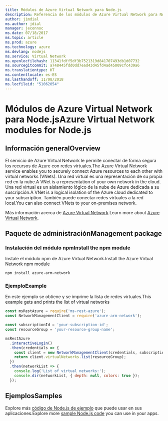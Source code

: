 ```yaml
---
title: Módulos de Azure Virtual Network para Node.js
description: Referencia de los módulos de Azure Virtual Network para Node.js
author: jimdial
ms.author: jdial
manager: jeconnoc
ms.date: 07/18/2017
ms.topic: article
ms.prod: azure
ms.technology: azure
ms.devlang: nodejs
ms.service: Virtual Network
ms.openlocfilehash: 11341fdff5df3b7521319d841707493db1d07732
ms.sourcegitcommit: a748445fdd0dd7ead43d45fd4ad45009cfc439a6
ms.translationtype: HT
ms.contentlocale: es-ES
ms.lasthandoff: 11/08/2018
ms.locfileid: "51062054"
---
```

# <a name="azure-virtual-network-modules-for-nodejs"></a><span data-ttu-id="2afd5-103">Módulos de Azure Virtual Network para Node.js</span><span class="sxs-lookup"><span data-stu-id="2afd5-103">Azure Virtual Network modules for Node.js</span></span>

## <a name="overview"></a><span data-ttu-id="2afd5-104">Información general</span><span class="sxs-lookup"><span data-stu-id="2afd5-104">Overview</span></span>

<span data-ttu-id="2afd5-105">El servicio de Azure Virtual Network le permite conectar de forma segura los recursos de Azure con redes virtuales.</span><span class="sxs-lookup"><span data-stu-id="2afd5-105">The Azure Virtual Network service enables you to securely connect Azure resources to each other with virtual networks (VNets).</span></span> <span data-ttu-id="2afd5-106">Una red virtual es una representación de su propia red en la nube.</span><span class="sxs-lookup"><span data-stu-id="2afd5-106">A VNet is a representation of your own network in the cloud.</span></span> <span data-ttu-id="2afd5-107">Una red virtual es un aislamiento lógico de la nube de Azure dedicada a su suscripción.</span><span class="sxs-lookup"><span data-stu-id="2afd5-107">A VNet is a logical isolation of the Azure cloud dedicated to your subscription.</span></span> <span data-ttu-id="2afd5-108">También puede conectar redes virtuales a la red local.</span><span class="sxs-lookup"><span data-stu-id="2afd5-108">You can also connect VNets to your on-premises network.</span></span>

<span data-ttu-id="2afd5-109">Más información acerca de [Azure Virtual Network](https://docs.microsoft.com/azure/virtual-network/virtual-networks-overview).</span><span class="sxs-lookup"><span data-stu-id="2afd5-109">Learn more about [Azure Virtual Network](https://docs.microsoft.com/azure/virtual-network/virtual-networks-overview).</span></span>

## <a name="management-package"></a><span data-ttu-id="2afd5-110">Paquete de administración</span><span class="sxs-lookup"><span data-stu-id="2afd5-110">Management package</span></span>

### <a name="install-the-npm-module"></a><span data-ttu-id="2afd5-111">Instalación del módulo npm</span><span class="sxs-lookup"><span data-stu-id="2afd5-111">Install the npm module</span></span>

<span data-ttu-id="2afd5-112">Instale el módulo npm de Azure Virtual Network.</span><span class="sxs-lookup"><span data-stu-id="2afd5-112">Install the Azure Virtual Network npm module</span></span>

```bash
npm install azure-arm-network
```

### <a name="example"></a><span data-ttu-id="2afd5-113">Ejemplo</span><span class="sxs-lookup"><span data-stu-id="2afd5-113">Example</span></span>

<span data-ttu-id="2afd5-114">En este ejemplo se obtiene y se imprime la lista de redes virtuales.</span><span class="sxs-lookup"><span data-stu-id="2afd5-114">This example gets and prints the list of virtual networks</span></span>

```javascript
const msRestAzure = require('ms-rest-azure');
const NetworkManagementClient = require('azure-arm-network');

const subscriptionId = 'your-subscription-id';
const resourceGroup = 'your-resource-group-name';

msRestAzure
  .interactiveLogin()
  .then(credentials => {
    const client = new NetworkManagementClient(credentials, subscriptionId);
    return client.virtualNetworks.list(resourceGroup);
  })
  .then(networkList => {
    console.log('List of virtual networks:');
    console.dir(networkList, { depth: null, colors: true });
  });
```

## <a name="samples"></a><span data-ttu-id="2afd5-115">Ejemplos</span><span class="sxs-lookup"><span data-stu-id="2afd5-115">Samples</span></span>

<span data-ttu-id="2afd5-116">Explore más [código de Node.js de ejemplo](https://azure.microsoft.com/resources/samples/?platform=nodejs) que puede usar en sus aplicaciones.</span><span class="sxs-lookup"><span data-stu-id="2afd5-116">Explore more [sample Node.js code](https://azure.microsoft.com/resources/samples/?platform=nodejs) you can use in your apps.</span></span>
